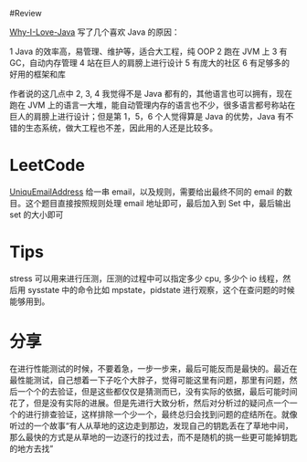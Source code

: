 #Review

[Why-I-Love-Java](dev.to/acoh3n/why-i-love-java-5c14)
写了几个喜欢 Java 的原因：

1 Java 的效率高，易管理、维护等，适合大工程，纯 OOP
2 跑在 JVM 上
3 有 GC，自动内存管理
4 站在巨人的肩膀上进行设计
5 有庞大的社区
6 有足够多的好用的框架和库


作者说的这几点中 2, 3, 4 我觉得不是 Java 都有的，其他语言也可以拥有，现在跑在 JVM 上的语言一大堆，能自动管理内存的语言也不少，很多语言都号称站在巨人的肩膀上进行设计；但是第 1，5，6 个人觉得算是 Java 的优势，Java 有不错的生态系统，做大工程也不差，因此用的人还是比较多。

# LeetCode
[UniquEmailAddress](https://leetcode.com/problems/unique-email-addresses/description/) 给一串 email，以及规则，需要给出最终不同的 email 的数目。这个题目直接按照规则处理 email 地址即可，最后加入到 Set 中，最后输出 set 的大小即可

# Tips
stress 可以用来进行压测，压测的过程中可以指定多少 cpu, 多少个 io 线程，然后用 sysstate 中的命令比如 mpstate，pidstate 进行观察，这个在查问题的时候能够用到。

# 分享
在进行性能测试的时候，不要着急，一步一步来，最后可能反而是最快的。最近在最性能测试，自己想着一下子吃个大胖子，觉得可能这里有问题，那里有问题，然后一个个的去验证，但是这些都仅仅是猜测而已，没有实际的依据，最后可能时间花了，但是没有实际的进展。但是先进行大致分析，然后对分析过的疑问点一个一个的进行排查验证，这样排除一个少一个，最终总归会找到问题的症结所在。就像听过的一个故事“有人从草地的这边走到那边，发现自己的钥匙丢在了草地中间，那么最快的方式是从草地的一边逐行的找过去，而不是随机的挑一些更可能掉钥匙的地方去找”
